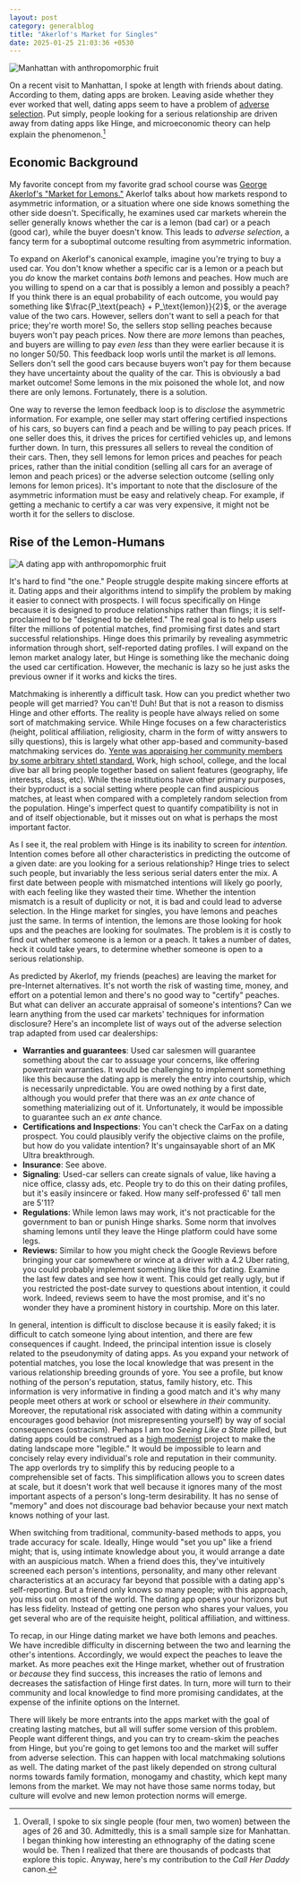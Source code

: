 ```yaml
---
layout: post
category: generalblog
title: "Akerlof's Market for Singles"
date: 2025-01-25 21:03:36 +0530
---
```

![Manhattan with anthropomorphic fruit](/assets/hinge/manhattan-fruit.webp)

On a recent visit to Manhattan, I spoke at length with friends about dating. According to them, dating apps are broken. Leaving aside whether they ever worked that well, dating apps seem to have a problem of [adverse selection](https://en.wikipedia.org/wiki/Adverse_selection). Put simply, people looking for a serious relationship are driven away from dating apps like Hinge, and microeconomic theory can help explain the phenomenon.[^1]

[^1]: Overall, I spoke to six single people (four men, two women) between the ages of 26 and 30. Admittedly, this is a small sample size for Manhattan. I began thinking how interesting an ethnography of the dating scene would be. Then I realized that there are thousands of podcasts that explore this topic. Anyway, here's my contribution to the *Call Her Daddy* canon.

## Economic Background
My favorite concept from my favorite grad school course  was [George Akerlof's "Market for Lemons."](https://www.sfu.ca/~wainwrig/Econ400/akerlof.pdf) Akerlof talks about how markets respond to asymmetric information, or a situation where one side knows something the other side doesn't. Specifically, he examines used car markets wherein the seller generally knows whether the car is a lemon (bad car) or a peach (good car), while the buyer doesn't know. This leads to *adverse selection*, a fancy term for a suboptimal outcome resulting from asymmetric information. 

To expand on Akerlof's canonical example, imagine you're trying to buy a used car. You don't know whether a specific car is a lemon or a peach but you *do* know the market contains *both* lemons and peaches. How much are you willing to spend on a car that is possibly a lemon and possibly a peach? If you think there is an equal probability of each outcome, you would pay something like $\frac{P_\text{peach} + P_\text{lemon}}{2}$, or the average value of the two cars. However, sellers don't want to sell a peach for that price; they're worth more! So, the sellers stop selling peaches because buyers won't pay peach prices. Now there are *more* lemons than peaches, and buyers are willing to pay *even less* than they were earlier because it is no longer 50/50. This feedback loop worls until the market is *all* lemons. Sellers don't sell the good cars because buyers won't pay for them because they have uncertainty about the quality of the car. This is obviously a bad market outcome! Some lemons in the mix poisoned the whole lot, and now there are only lemons. Fortunately, there is a solution.

One way to reverse the lemon feedback loop is to *disclose* the asymmetric information. For example, one seller may start offering certified inspections of his cars, so buyers can find a peach and be willing to pay peach prices. If one seller does this, it drives the prices for certified vehicles up, and lemons further down. In turn, this pressures all sellers to reveal the condition of their cars. Then, they sell lemons for lemon prices and peaches for peach prices, rather than the initial condition (selling all cars for an average of lemon and peach prices) or the adverse selection outcome (selling only lemons for lemon prices). It's important to note that the disclosure of the asymmetric information must be easy and relatively cheap. For example, if getting a mechanic to certify a car was very expensive, it might not be worth it for the sellers to disclose.

## Rise of the Lemon-Humans
![A dating app with anthropomorphic fruit](/assets/hinge/lemons-dating.webp)

It's hard to find "the one." People struggle despite making sincere efforts at it. Dating apps and their algorithms intend to simplify the problem by making it easier to connect with prospects. I will focus specifically on Hinge because it is designed to produce relationships rather than flings; it is self-proclaimed to be "designed to be deleted." The real goal is to help users filter the millions of potential matches, find promising first dates and start successful relationships. Hinge does this primarily by revealing asymmetric information through short, self-reported dating profiles. I will expand on the lemon market analogy later, but Hinge is something like the mechanic doing the used car certification. However, the mechanic is lazy so he just asks the previous owner if it works and kicks the tires.

Matchmaking is inherently a difficult task. How can you predict whether two people will get married? You can't! Duh! But that is not a reason to dismiss Hinge and other efforts. The reality is people have always relied on some sort of matchmaking service. While Hinge focuses on a few characteristics (height, political affiliation, religiosity, charm in the form of witty answers to silly questions), this is largely what other app-based and community-based matchmaking services do. [Yente was appraising her community members by some arbitrary shtetl standard.](https://www.youtube.com/watch?v=jVGNdB6iEeA) Work, high school, college, and the local dive bar all bring people together based on salient features (geography, life interests, class, etc). While these institutions have other primary purposes, their byproduct is a social setting where people can find auspicious matches, at least when compared with a completely random selection from the population. Hinge's imperfect quest to quantify compatibility is not in and of itself objectionable, but it misses out on what is perhaps the most important factor.

As I see it, the real problem with Hinge is its inability to screen for *intention.* Intention comes before all other characteristics in predicting the outcome of a given date: are you looking for a serious relationship? Hinge tries to select such people, but invariably the less serious serial daters enter the mix. A first date between people with mismatched intentions will likely go poorly, with each feeling like they wasted their time. Whether the intention mismatch is a result of duplicity or not, it is bad and could lead to adverse selection. In the Hinge market for singles, you have lemons and peaches just the same. In terms of intention, the lemons are those looking for hook ups and the peaches are looking for soulmates. The problem is it is costly to find out whether someone is a lemon or a peach. It takes a number of dates, heck it could take years, to determine whether someone is open to a serious relationship. 

As predicted by Akerlof, my friends (peaches) are leaving the market for pre-Internet alternatives. It's not worth the risk of wasting time, money, and effort on a potential lemon and there's no good way to "certify" peaches. But what can deliver an accurate appraisal of someone's intentions? Can we learn anything from the used car markets' techniques for information disclosure? Here's an incomplete list of ways out of the adverse selection trap adapted from used car dealerships:

- **Warranties and guarantees**: Used car salesmen will guarantee something about the car to assuage your concerns, like offering powertrain warranties.  It would be challenging to implement something like this because the dating app is merely the entry into courtship, which is necessarily unpredictable. You are owed nothing by a first date, although you would prefer that there was an *ex ante* chance of something materializing out of it. Unfortunately, it would be impossible to guarantee such an *ex ante* chance.
- **Certifications and Inspections**: You can't check the CarFax on a dating prospect. You could plausibly verify the objective claims on the profile, but how do you validate intention? It's ungainsayable short of an MK Ultra breakthrough.
- **Insurance**: See above.
- **Signaling**: Used-car sellers can create signals of value, like having a nice office, classy ads, etc. People try to do this on their dating profiles, but it's easily insincere or faked. How many self-professed 6' tall men are 5'11? 
- **Regulations**: While lemon laws may work, it's not practicable for the government to ban or punish Hinge sharks. Some norm that involves shaming lemons until they leave the Hinge platform could have some legs.
- **Reviews:** Similar to how you might check the Google Reviews before bringing your car somewhere or wince at a driver with a 4.2 Uber rating, you could probably implement something like this for dating. Examine the last few dates and see how it went. This could get really ugly, but if you restricted the post-date survey to questions about intention, it could work. Indeed, reviews seem to have the most promise, and it's no wonder they have a prominent history in courtship. More on this later.

In general, intention is difficult to disclose because it is easily faked; it is difficult to catch someone lying about intention, and there are few consequences if caught. Indeed, the principal intention issue is closely related to the pseudonymity of dating apps. As you expand your network of potential matches, you lose the local knowledge that was present in the various relationship breeding grounds of yore. You see a profile, but know nothing of the person's reputation, status, family history, etc. This information is very informative in finding a good match and it's why many people meet others at work or school or elsewhere *in their* community. Moreover, the reputational risk associated with dating within a community encourages good behavior (not misrepresenting yourself) by way of social consequences (ostracism). Perhaps I am too *Seeing Like a State* pilled, but dating apps could be construed as a [high modernist](https://en.wikipedia.org/wiki/High_modernism#:~:text=High%20modernism) project to make the dating landscape more "legible." It would be impossible to learn and concisely relay every individual's role and reputation in their community. The app overlords try to simplify this by reducing people to a comprehensible set of facts. This simplification allows you to screen dates at scale, but it doesn't work that well because it ignores many of the most important aspects of a person's long-term desirability. It has no sense of "memory" and does not discourage bad behavior because your next match knows nothing of your last.

When switching from traditional, community-based methods to apps, you trade accuracy for scale. Ideally, Hinge would "set you up" like a friend might; that is, using intimate knowledge about you, it would arrange a date with an auspicious match. When a friend does this, they've intuitively  screened each person's intentions, personality, and many other relevant characteristics at an accuracy far beyond that possible with a dating app's self-reporting. But a friend only knows so many people; with this approach, you miss out on most of the world. The dating app opens your horizons but has less fidelity. Instead of getting one person who shares your values, you get several who are of the requisite height, political affiliation, and wittiness.

To recap, in our Hinge dating market we have both lemons and peaches. We have incredible difficulty in discerning between the two and learning the other's intentions. Accordingly, we would expect the peaches to leave the market. As more peaches exit the Hinge market, whether out of frustration or *because* they find success, this increases the ratio of lemons and decreases the satisfaction of Hinge first dates. In turn, more will turn to their community and local knowledge to find more promising candidates, at the expense of the infinite options on the Internet.

There will likely be more entrants into the apps market with the goal of creating lasting matches, but all will suffer some version of this problem. People want different things, and you can try to cream-skim the peaches from Hinge, but you're going to get lemons too and the market will suffer from adverse selection. This can happen with local matchmaking solutions as well. The dating market of the past likely depended on strong cultural norms towards family formation, monogamy and chastity, which kept many lemons from the market. We may not have those same norms today, but culture will evolve and new lemon protection norms will emerge.